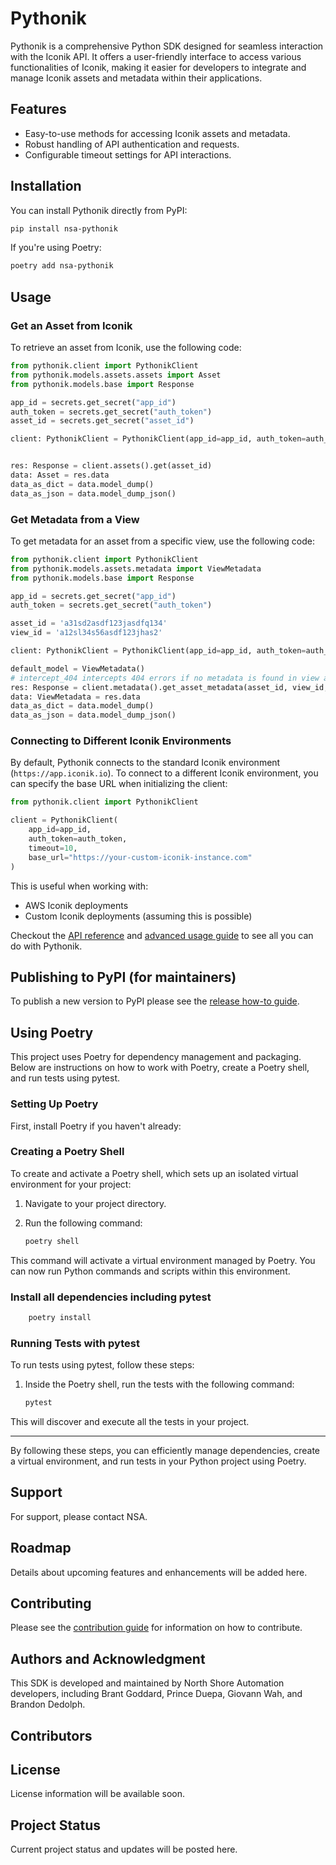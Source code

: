 # Pythonik

Pythonik is a comprehensive Python SDK designed for seamless interaction with
the Iconik API. It offers a user-friendly interface to access various
functionalities of Iconik, making it easier for developers to integrate and
manage Iconik assets and metadata within their applications.

## Features

- Easy-to-use methods for accessing Iconik assets and metadata.
- Robust handling of API authentication and requests.
- Configurable timeout settings for API interactions.

## Installation

You can install Pythonik directly from PyPI:

```bash
pip install nsa-pythonik
```

If you're using Poetry:
```bash
poetry add nsa-pythonik
```

## Usage

### Get an Asset from Iconik

To retrieve an asset from Iconik, use the following code:

```python
from pythonik.client import PythonikClient
from pythonik.models.assets.assets import Asset
from pythonik.models.base import Response

app_id = secrets.get_secret("app_id")
auth_token = secrets.get_secret("auth_token")
asset_id = secrets.get_secret("asset_id")

client: PythonikClient = PythonikClient(app_id=app_id, auth_token=auth_token, timeout=10)


res: Response = client.assets().get(asset_id)
data: Asset = res.data
data_as_dict = data.model_dump()
data_as_json = data.model_dump_json()

```

### Get Metadata from a View

To get metadata for an asset from a specific view, use the following code:

```python
from pythonik.client import PythonikClient
from pythonik.models.assets.metadata import ViewMetadata
from pythonik.models.base import Response

app_id = secrets.get_secret("app_id")
auth_token = secrets.get_secret("auth_token")

asset_id = 'a31sd2asdf123jasdfq134'
view_id = 'a12sl34s56asdf123jhas2'

client: PythonikClient = PythonikClient(app_id=app_id, auth_token=auth_token, timeout=5)

default_model = ViewMetadata()
# intercept_404 intercepts 404 errors if no metadata is found in view and returns a ViewMetadata model you provide so you can handle the error gracefully
res: Response = client.metadata().get_asset_metadata(asset_id, view_id, intercept_404=default_model)
data: ViewMetadata = res.data
data_as_dict = data.model_dump()
data_as_json = data.model_dump_json()
```

### Connecting to Different Iconik Environments

By default, Pythonik connects to the standard Iconik environment (`https://app.iconik.io`). To connect to a different Iconik environment, you can specify the base URL when initializing the client:

```python
from pythonik.client import PythonikClient

client = PythonikClient(
    app_id=app_id,
    auth_token=auth_token,
    timeout=10,
    base_url="https://your-custom-iconik-instance.com"
)
```

This is useful when working with:
- AWS Iconik deployments
- Custom Iconik deployments (assuming this is possible)

Checkout the [API reference](./docs/API_REFERENCE.md) and [advanced usage guide](./docs/ADVANCED_USAGE.md) to see all you can do with Pythonik.

## Publishing to PyPI (for maintainers) 

To publish a new version to PyPI please see the [release how-to guide](./docs/RELEASE_HOW_TO.md).


## Using Poetry

This project uses Poetry for dependency management and packaging. Below are instructions on how to work with Poetry, create a Poetry shell, and run tests using pytest.

### Setting Up Poetry

First, install Poetry if you haven't already:

### Creating a Poetry Shell

To create and activate a Poetry shell, which sets up an isolated virtual environment for your project:

1. Navigate to your project directory.
2. Run the following command:

   ```sh
   poetry shell
   ```

This command will activate a virtual environment managed by Poetry. You can now run Python commands and scripts within this environment.

### Install all dependencies including pytest

```sh
    poetry install
```

### Running Tests with pytest

To run tests using pytest, follow these steps:

1. Inside the Poetry shell, run the tests with the following command:

   ```sh
   pytest
   ```

This will discover and execute all the tests in your project.

---

By following these steps, you can efficiently manage dependencies, create a virtual environment, and run tests in your Python project using Poetry.

## Support

For support, please contact NSA.

## Roadmap

Details about upcoming features and enhancements will be added here.

## Contributing

Please see the [contribution guide](./CONTRIBUTING.md) for information on how to contribute.

## Authors and Acknowledgment

This SDK is developed and maintained by North Shore Automation developers,
including Brant Goddard, Prince Duepa, Giovann Wah, and Brandon Dedolph.

## Contributors

## License

License information will be available soon.

## Project Status

Current project status and updates will be posted here.

